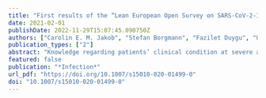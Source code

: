 ```yaml
---
title: "First results of the “Lean European Open Survey on SARS-CoV-2-Infected Patients (LEOSS)”"
date: 2021-02-01
publishDate: 2022-11-29T15:07:45.090750Z
authors: ["Carolin E. M. Jakob", "Stefan Borgmann", "Fazilet Duygu", "Uta Behrends", "Martin Hower", "Uta Merle", "Anette Friedrichs", "Lukas Tometten", "Frank Hanses", "Norma Jung", "Siegbert Rieg", "Kai Wille", "Beate Grüner", "Hartwig Klinker", "Nicole Gersbacher-Runge", "Kerstin Hellwig", "Lukas Eberwein", "Sebastian Dolff", "Dominic Rauschning", "Michael von Bergwelt-Baildon", "Julia Lanznaster", "Richard Strauß", "Janina Trauth", "Katja de With", "Maria Ruethrich", "Catherina Lueck", "Jacob Nattermann", "Lene Tscharntke", "Lisa Pilgram", "Sandra Fuhrmann", "Annika Classen", "Melanie Stecher", "Maximilian Schons", "Christoph Spinner", "Jörg Janne Vehreschild"]
publication_types: ["2"]
abstract: "Knowledge regarding patients’ clinical condition at severe acute respiratory syndrome coronavirus 2 (SARS-CoV-2) detection is sparse. Data in the international, multicenter Lean European Open Survey on SARS-CoV-2-Infected Patients (LEOSS) cohort study may enhance the understanding of COVID-19."
featured: false
publication: "*Infection*"
url_pdf: "https://doi.org/10.1007/s15010-020-01499-0"
doi: "10.1007/s15010-020-01499-0"
---
```


